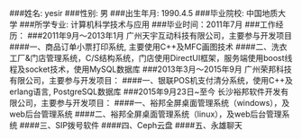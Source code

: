 ###姓名: yesir
###性别: 男
###出生年月: 1990.4.5
###毕业院校: 中国地质大学
###所学专业: 计算机科学技术与应用
###毕业时间：2011年7月
###工作经历：
###2011年9月～2013年1月 广州天宇互动科技有限公司，主要参与开发项目
####一、商品订单小票打印系统, 主要使用C++及MFC画图技术
####二、洗衣工厂&门店管理系统，C/S结构系统，门店使用DirectUI框架，服务端使用boost线程及socket技术，使用MySQL数据库
###2013年3月～2015年9月 广州荣邦科技有限公司，主要参与开发项目：
####一、银联POS机支付清分系统，使用C++及erlang语言, PostgreSQL数据库
###2015年9月23日~至今 长沙裕邦软件开发有限公司，主要参与开发项目：
####一、裕邦全屏桌面管理系统（windows），及web后台管理系统
####二、裕邦全屏桌面管理系统（linux），及web后台管理系统
####三、SIP拨号软件
####四、Ceph云盘
####五、永雄聊天
